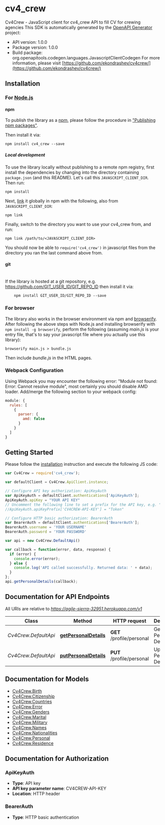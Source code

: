 # cv4_crew

Cv4Crew - JavaScript client for cv4_crew
API to fill CV for crewing agencies
This SDK is automatically generated by the [OpenAPI Generator](https://openapi-generator.tech) project:

- API version: 1.0.0
- Package version: 1.0.0
- Build package: org.openapitools.codegen.languages.JavascriptClientCodegen
For more information, please visit [https://github.com/ekondrashev/cv4crew/](https://github.com/ekondrashev/cv4crew/)

## Installation

### For [Node.js](https://nodejs.org/)

#### npm

To publish the library as a [npm](https://www.npmjs.com/),
please follow the procedure in ["Publishing npm packages"](https://docs.npmjs.com/getting-started/publishing-npm-packages).

Then install it via:

```shell
npm install cv4_crew --save
```

##### Local development

To use the library locally without publishing to a remote npm registry, first install the dependencies by changing 
into the directory containing `package.json` (and this README). Let's call this `JAVASCRIPT_CLIENT_DIR`. Then run:

```shell
npm install
```

Next, [link](https://docs.npmjs.com/cli/link) it globally in npm with the following, also from `JAVASCRIPT_CLIENT_DIR`:

```shell
npm link
```

Finally, switch to the directory you want to use your cv4_crew from, and run:

```shell
npm link /path/to/<JAVASCRIPT_CLIENT_DIR>
```

You should now be able to `require('cv4_crew')` in javascript files from the directory you ran the last 
command above from.

#### git
#
If the library is hosted at a git repository, e.g.
https://github.com/GIT_USER_ID/GIT_REPO_ID
then install it via:

```shell
    npm install GIT_USER_ID/GIT_REPO_ID --save
```

### For browser

The library also works in the browser environment via npm and [browserify](http://browserify.org/). After following
the above steps with Node.js and installing browserify with `npm install -g browserify`,
perform the following (assuming *main.js* is your entry file, that's to say your javascript file where you actually 
use this library):

```shell
browserify main.js > bundle.js
```

Then include *bundle.js* in the HTML pages.

### Webpack Configuration

Using Webpack you may encounter the following error: "Module not found: Error:
Cannot resolve module", most certainly you should disable AMD loader. Add/merge
the following section to your webpack config:

```javascript
module: {
  rules: [
    {
      parser: {
        amd: false
      }
    }
  ]
}
```

## Getting Started

Please follow the [installation](#installation) instruction and execute the following JS code:

```javascript
var Cv4Crew = require('cv4_crew');

var defaultClient = Cv4Crew.ApiClient.instance;

// Configure API key authorization: ApiKeyAuth
var ApiKeyAuth = defaultClient.authentications['ApiKeyAuth'];
ApiKeyAuth.apiKey = "YOUR API KEY"
// Uncomment the following line to set a prefix for the API key, e.g. "Token" (defaults to null)
//ApiKeyAuth.apiKeyPrefix['CV4CREW-API-KEY'] = "Token"

// Configure HTTP basic authorization: BearerAuth
var BearerAuth = defaultClient.authentications['BearerAuth'];
BearerAuth.username = 'YOUR USERNAME'
BearerAuth.password = 'YOUR PASSWORD'

var api = new Cv4Crew.DefaultApi()

var callback = function(error, data, response) {
  if (error) {
    console.error(error);
  } else {
    console.log('API called successfully. Returned data: ' + data);
  }
};
api.getPersonalDetails(callback);

```

## Documentation for API Endpoints

All URIs are relative to *https://agile-sierra-32951.herokuapp.com/v1*

Class | Method | HTTP request | Description
------------ | ------------- | ------------- | -------------
*Cv4Crew.DefaultApi* | [**getPersonalDetails**](docs/DefaultApi.md#getPersonalDetails) | **GET** /profile/personal | Get Personal Details
*Cv4Crew.DefaultApi* | [**putPersonalDetails**](docs/DefaultApi.md#putPersonalDetails) | **PUT** /profile/personal | Update Personal Details


## Documentation for Models

 - [Cv4Crew.Birth](docs/Birth.md)
 - [Cv4Crew.Citizenship](docs/Citizenship.md)
 - [Cv4Crew.Countries](docs/Countries.md)
 - [Cv4Crew.Error](docs/Error.md)
 - [Cv4Crew.Genders](docs/Genders.md)
 - [Cv4Crew.Marital](docs/Marital.md)
 - [Cv4Crew.Military](docs/Military.md)
 - [Cv4Crew.Names](docs/Names.md)
 - [Cv4Crew.Nationalities](docs/Nationalities.md)
 - [Cv4Crew.Personal](docs/Personal.md)
 - [Cv4Crew.Residence](docs/Residence.md)


## Documentation for Authorization


### ApiKeyAuth

- **Type**: API key
- **API key parameter name**: CV4CREW-API-KEY
- **Location**: HTTP header

### BearerAuth

- **Type**: HTTP basic authentication

